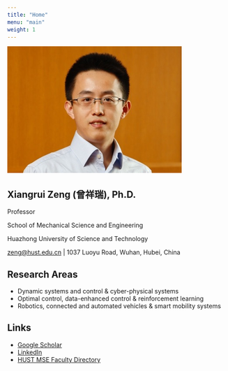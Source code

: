 ```yaml
---
title: "Home"
menu: "main"
weight: 1
---
```


![Example image](/images/xz.jpg#center)

## Xiangrui Zeng (曾祥瑞), Ph.D.

Professor

School of Mechanical Science and Engineering

Huazhong University of Science and Technology

zeng@hust.edu.cn | 1037 Luoyu Road, Wuhan, Hubei, China


## Research Areas

* Dynamic systems and control & cyber-physical systems
* Optimal control, data-enhanced control & reinforcement learning
* Robotics, connected and automated vehicles & smart mobility systems


## Links

* [Google Scholar](https://scholar.google.com/citations?user=yyZvassAAAAJ&hl=en)
* [LinkedIn](https://www.linkedin.com/in/xiangrui-zeng-435218a7/)
* [HUST MSE Faculty Directory](http://english.mse.hust.edu.cn/info/1069/2533.htm)  



